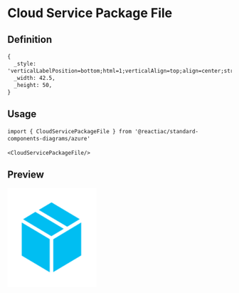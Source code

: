 # Cloud Service Package File

## Definition

```
{
  _style: 'verticalLabelPosition=bottom;html=1;verticalAlign=top;align=center;strokeColor=none;fillColor=#00BEF2;shape=mxgraph.azure.cloud_service_package_file;',
  _width: 42.5,
  _height: 50,
}
```

## Usage

```
import { CloudServicePackageFile } from '@reactiac/standard-components-diagrams/azure'

<CloudServicePackageFile/>
```

## Preview

<img src="./cloud-service-package-file.png" width="200"/>
